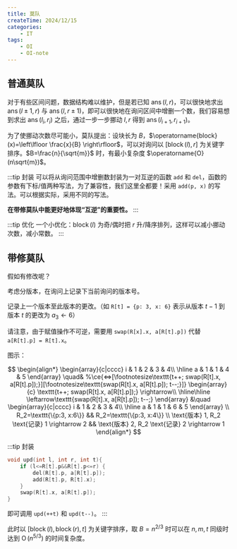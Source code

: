 ```yaml
---
title: 莫队
createTime: 2024/12/15
categories:
    - IT
tags:
    - OI
    - OI-note
---
```


## 普通莫队

对于有些区间问题，数据结构难以维护，但是若已知 $\operatorname{ans}(l, r)$，可以很快地求出 $\operatorname{ans}(l \pm1, r)$ 与 $\operatorname{ans}(l, r \pm1)$，即可以很快地在询问区间中增删一个数，我们容易想到求出 $\operatorname{ans}(l_i, r_i)$ 之后，通过一步一步挪动 $l, r$ 得到 $\operatorname{ans}(l_{i+1}, r_{i+1})$。

为了使挪动次数尽可能小，莫队提出：设块长为 $B$，$\operatorname{block}(x)=\left\lfloor \frac{x}{B} \right\rfloor$，可以对询问以 $[\operatorname{block}(l), r]$ 为关键字排序。$B=\frac{n}{\sqrt{m}}$ 时，有最小复杂度 $\operatorname{O}(n\sqrt{m})$。

:::tip 封装
可以将从询问范围中增删数封装为一对互逆的函数 `add` 和 `del`，函数的参数有下标/值两种写法，为了兼容性，我们这里全都要！采用 `add(p, x)` 的写法。可以根据实际，采用不同的写法。

**在带修莫队中能更好地体现“互逆”的重要性。**
:::

:::tip 优化
一个小优化：$\operatorname{block}(l)$ 为奇/偶时把 $r$ 升/降序排列，这样可以减小挪动次数，减小常数。
:::

## 带修莫队

假如有修改呢？

考虑分版本，在询问上记录下当前询问的版本号。

记录上一个版本至此版本的更改。（如 `R[t] = {p: 3, x: 6}` 表示从版本 $t-1$ 到版本 $t$ 的更改为 $a_3 \gets 6$）

请注意，由于赋值操作不可逆，需要用 `swap(R[x].x, a[R[t].p])` 代替 `a[R[t].p] = R[t].x`。

图示：

$$
\begin{align*}
\begin{array}{c|cccc}
i & 1 & 2 & 3 & 4\\
\hline
a & 1 & 1 & 4 & 5
\end{array}
\quad&
%\ce{<=>[\footnotesize\texttt{t++; swap(R[t].x, a[R[t].p]);}][\footnotesize\texttt{swap(R[t].x, a[R[t].p]); t--;}]}
\begin{array}{c}
\texttt{t++; swap(R[t].x, a[R[t].p]);} \rightarrow\\
\hline\hline
\leftarrow\texttt{swap(R[t].x, a[R[t].p]); t--;}
\end{array}
&\quad
\begin{array}{c|cccc}
i & 1 & 2 & 3 & 4\\
\hline
a & 1 & 1 & 6 & 5
\end{array}
\\
R_2=\texttt{\{p:3, x:6\}}
&&
R_2=\texttt{\{p:3, x:4\}}
\\
\text{版本} 1, R_2 \text{记录} 1 \rightarrow 2
&&
\text{版本} 2, R_2 \text{记录} 2 \rightarrow 1
\end{align*}
$$

:::tip 封装

```cpp
void upd(int l, int r, int t){
    if (l<=R[t].p&&R[t].p<=r) {
        del(R[t].p, a[R[t].p]);
        add(R[t].p, R[t].x);
    }
    swap(R[t].x, a[R[t].p]);
}
```

即可调用 `upd(++t)` 和 `upd(t--)`。
:::

此时以 $[\operatorname{block}(l), \operatorname{block}(r), t]$ 为关键字排序，取 $B=n^{2/3}$ 时可以在 $n, m, t$ 同级时达到 $\operatorname{O}(n^{5/3})$ 的时间复杂度。
